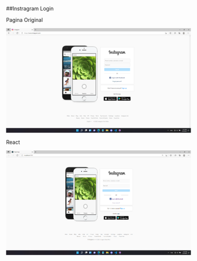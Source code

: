 ##Instragram Login
<p>Pagina Original</p>
 <img src="./src/img/Original.png">
<p>React</p>
<img src="./src/img/React.png">